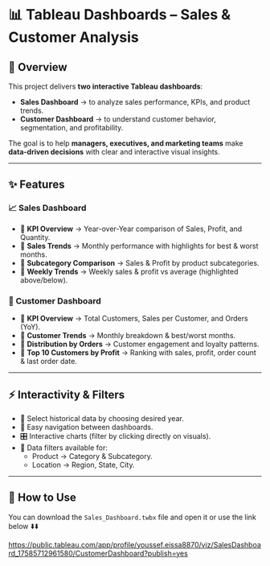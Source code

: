 # 📊 Tableau Dashboards – Sales & Customer Analysis  

## 📝 Overview  
This project delivers **two interactive Tableau dashboards**:  
- **Sales Dashboard** → to analyze sales performance, KPIs, and product trends.  
- **Customer Dashboard** → to understand customer behavior, segmentation, and profitability.  

The goal is to help **managers, executives, and marketing teams** make **data-driven decisions** with clear and interactive visual insights.  

---

## ✨ Features  

### 📈 Sales Dashboard  
- 📌 **KPI Overview** → Year-over-Year comparison of Sales, Profit, and Quantity.  
- 📌 **Sales Trends** → Monthly performance with highlights for best & worst months.  
- 📌 **Subcategory Comparison** → Sales & Profit by product subcategories.  
- 📌 **Weekly Trends** → Weekly sales & profit vs average (highlighted above/below).  

### 👥 Customer Dashboard  
- 📌 **KPI Overview** → Total Customers, Sales per Customer, and Orders (YoY).  
- 📌 **Customer Trends** → Monthly breakdown & best/worst months.  
- 📌 **Distribution by Orders** → Customer engagement and loyalty patterns.  
- 📌 **Top 10 Customers by Profit** → Ranking with sales, profit, order count & last order date.  

---

## ⚡ Interactivity & Filters  
- 📅 Select historical data by choosing desired year.  
- 🔀 Easy navigation between dashboards.  
- 🎛️ Interactive charts (filter by clicking directly on visuals).  
- 🔎 Data filters available for:  
  - Product → Category & Subcategory.  
  - Location → Region, State, City.  

---

## 🚀 How to Use  

You can download the `Sales_Dashboard.twbx` file and open it or use the link below ⬇️⬇️

https://public.tableau.com/app/profile/youssef.eissa8870/viz/SalesDashboard_17585712961580/CustomerDashboard?publish=yes
